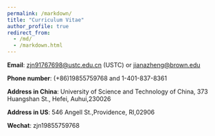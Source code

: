 ```yaml
---
permalink: /markdown/
title: "Curriculum Vitae"
author_profile: true
redirect_from: 
  - /md/
  - /markdown.html
---
```



**Email**: zjn91767698@ustc.edu.cn (USTC) or jianazheng@brown.edu

**Phone number**: (+86)19855759768 and 1-401-837-8361

**Address in China**:  University of Science and Technology of China, 373 Huangshan St., Hefei, Auhui,230026

**Address in US**: 546 Angell St.,Providence, RI,02906

**Wechat**: zjn19855759768
